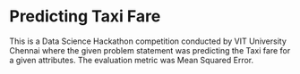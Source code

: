 # Predicting Taxi Fare
This is a Data Science Hackathon competition conducted by VIT University Chennai where the given problem statement was predicting the Taxi fare for a given attributes. The evaluation metric was Mean Squared Error.  

